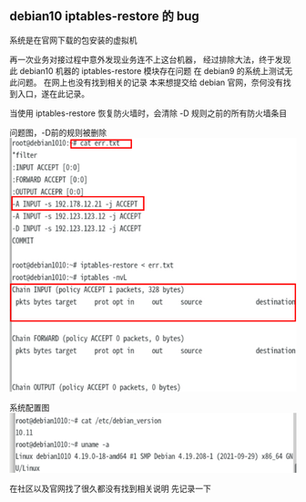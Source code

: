 ## debian10 iptables-restore 的 bug

系统是在官网下载的包安装的虚拟机

再一次业务对接过程中意外发现业务连不上这台机器， 经过排除大法，终于发现此 debian10 机器的 iptables-restore 模块存在问题 在 debian9 的系统上测试无此问题。 在网上也没有找到相关的记录 本来想提交给 debian 官网，奈何没有找到入口，遂在此记录。

当使用 iptables-restore 恢复防火墙时，会清除 -D 规则之前的所有防火墙条目

问题图，-D前的规则被删除
![问题图，-D前的规则被删除](./img/img_1.png)

系统配置图
![](./img/img.png)


在社区以及官网找了很久都没有找到相关说明 先记录一下

